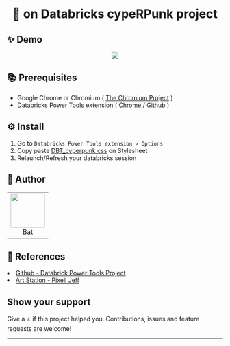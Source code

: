 <h1 align="center">👋 on Databricks cypeRPunk project</h1>

## ✨ Demo
<p align="center"><img src="https://nsa40.casimages.com/img/2020/10/19//201019035651579865.gif" /></p>

## 📚 Prerequisites
- Google Chrome or Chromium ( [The Chromium Project](https://www.chromium.org/) )
- Databricks Power Tools extension ( [Chrome](https://chrome.google.com/webstore/detail/databricks-power-tools/mpffpmajkdieodggkakklfkghdiafhpo) / [Github](https://github.com/KeesCBakker/databricks-power-tools) )

## ⚙️ Install
1. Go to `Databricks Power Tools extension > Options`
2. Copy paste [DBT_cyperpunk css](https://github.com/BatLibert/DBT_cyperpunk_theme/blob/main/DBT_cyperpunk_theme.css) on Stylesheet
3. Relaunch/Refresh your databricks session

## 👤 Author
<table>
  <tr>
    <td align="center">
    	<a href="https://github.axa.com/baptiste-libert">
    	<img src="https://avatars0.githubusercontent.com/u/24935223?s=460&u=b6e484f9d4593131a7b5d57c474f3e27e55c3145&v=4" height="80" width="80"/><br />
    	Bat</a>
    </td>
  </tr>
</table>

## 🤝 References
  <li><a href="https://github.com/KeesCBakker/databricks-power-tools">Github - Databrick Power Tools Project</a>
  <li><a href="https://www.artstation.com/artwork/GXwZgz?__cf_chl_captcha_tk__=a82936c3e8d786d632116e2bd9b3049534593926-1603111381-0-AQpBraQ1_2b1clP_1iiVuCyBSl-m_5AZT8PT0ZDpk0_MtpKSxmskP81TXOqyuENjiEk_xnYD7CAC89714LYjvx-bx8cBZlZWiCi0JNUdc9ARVKjYdqHUCAi35VjizeuXcaGIfqHweYcfOwQE_47-fs1w0tT3JzkYPWFx_ihF5uzfElDu5oTO6iRfv8V2inPJBIupFWTXALAcA3sdgfT49lTOFivB89yet8mm4PXsBW9-GOWVpd5UgCXyizgweB07WyuVeK3sqaJLrjgQh7LG5uRy40wRoG6gn9TGhOz2DlpOiX20fMflw42QWcN5cCcHuZlmMV39-_6IbrJXBd_1PGD99QlaVI3qYF8xDF9b3TnEhSK980D-9Util-ILSq2tJLqrSAtV0OIeZidjYOjEeYu_Ray4IFbCw0XsA8Rxp24F3YpszrbWHMPEY03p3zNfmaQmuAjPD75zq2xdHu5Xsq0By3l8QMTPc9TG-wGptConcty-HOU9mlfZzPaUqdXLuoerU8K1kTtjiFfFIPUzebtGd_ViYzz6mpg1f4BZEF7TUlFHSJXkgapQO-IKUuALug">Art Station - Pixell Jeff</a>
  
## Show your support
Give a ⭐️ if this project helped you. Contributions, issues and feature requests are welcome!



***
